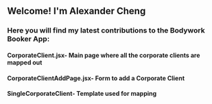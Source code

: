 <h2>Welcome! I'm Alexander Cheng</h2>
<h3>Here you will find my latest contributions to the Bodywork Booker App:</h3>
<h4>CorporateClient.jsx- Main page where all the corporate clients are mapped out<h4>
  <h4>CorporateClientAddPage.jsx- Form to add a Corporate Client<h4>
    <h4>SingleCorporateClient- Template used for mapping<h4>
      

